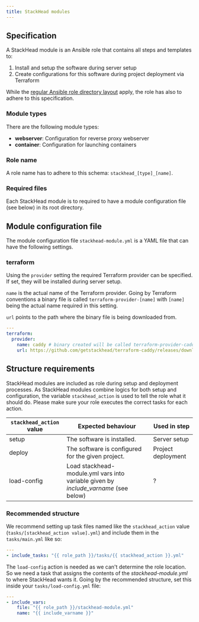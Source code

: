 ```yaml
---
title: StackHead modules
---
```


## Specification

A StackHead module is an Ansible role that contains all steps and templates to:

1. Install and setup the software during server setup
2. Create configurations for this software during project deployment via Terraform

While the [regular Ansible role directory layout](https://docs.ansible.com/ansible/latest/user_guide/playbooks_best_practices.html#directory-layout) apply,
the role has also to adhere to this specification.

### Module types

There are the following module types:

* **webserver**: Configuration for reverse proxy webserver
* **container**: Configuration for launching containers

### Role name

A role name has to adhere to this schema: `stackhead_[type]_[name]`.

### Required files

Each StackHead module is to required to have a module configuration file (see below) in its root directory.

## Module configuration file

The module configuration file `stackhead-module.yml` is a YAML file that can have the following settings.

### terraform

Using the `provider` setting the required Terraform provider can be specified.
If set, they will be installed during server setup.

`name` is the actual name of the Terraform provider.
Going by Terraform conventions a binary file is called `terraform-provider-[name]` with `[name]` being the actual name required in this setting.

`url` points to the path where the binary file is being downloaded from.

```yaml
---
terraform:
  provider:
    name: caddy # binary created will be called terraform-provider-caddy
    url: https://github.com/getstackhead/terraform-caddy/releases/download/v1.0.0/terraform-provider-caddy
```

## Structure requirements

StackHead modules are included as role during setup and deployment processes.
As StackHead modules combine logics for both setup and configuration, the variable `stackhead_action` is used to tell the role what it should do.
Please make sure your role executes the correct tasks for each action.

| `stackhead_action` value | Expected behaviour                                                                  | Used in step       |
| ------------------------ | ----------------------------------------------------------------------------------- | ------------------ |
| setup                    | The software is installed.                                                          | Server setup       |
| deploy                   | The software is configured for the given project.                                   | Project deployment |
| load-config              | Load stackhead-module.yml vars into variable given by *include_varname* (see below) | ? |

### Recommended structure

We recommend setting up task files named like the `stackhead_action` value (`tasks/[stackhead_action value].yml`)
and include them in the `tasks/main.yml` like so:

```yaml
---
- include_tasks: "{{ role_path }}/tasks/{{ stackhead_action }}.yml"
```

The `load-config` action is needed as we can't determine the role location.
So we need a task that assigns the contents of the _stackhead-module.yml_ to where StackHead wants it.
Going by the recommended structure, set this inside your `tasks/load-config.yml` file:

```yaml
---
- include_vars:
    file: "{{ role_path }}/stackhead-module.yml"
    name: "{{ include_varname }}"
```
